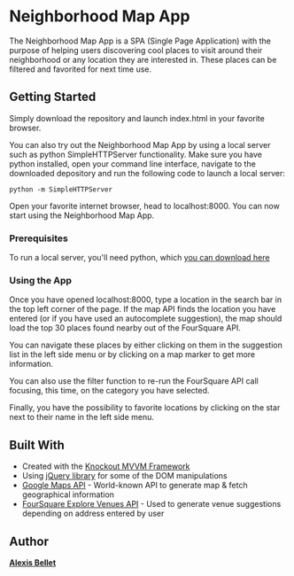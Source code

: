 # Neighborhood Map App

The Neighborhood Map App is a SPA (Single Page Application) with the purpose of helping users discovering cool places to visit around their neighborhood or any location they are interested in. These places can be filtered and favorited for next time use.

## Getting Started

Simply download the repository and launch index.html in your favorite browser.

You can also try out the Neighborhood Map App by using a local server such as python SimpleHTTPServer functionality. Make sure you have python installed, open your command line interface, navigate to the downloaded depository and run the following code to launch a local server:

```
python -m SimpleHTTPServer
```

Open your favorite internet browser, head to localhost:8000. You can now start using the Neighborhood Map App.

### Prerequisites

To run a local server, you'll need python, which [you can download here](https://www.python.org/downloads/)

### Using the App

Once you have opened localhost:8000, type a location in the search bar in the top left corner of the page. If the map API finds the location you have entered (or if you have used an autocomplete suggestion), the map should load the top 30 places found nearby out of the FourSquare API.

You can navigate these places by either clicking on them in the suggestion list in the left side menu or by clicking on a map marker to get more information.

You can also use the filter function to re-run the FourSquare API call focusing, this time, on the category you have selected. 

Finally, you have the possibility to favorite locations by clicking on the star next to their name in the left side menu. 

## Built With

* Created with the [Knockout MVVM Framework](http://knockoutjs.com/documentation/introduction.html)
* Using [jQuery library](http://api.jquery.com/) for some of the DOM manipulations
* [Google Maps API](https://developers.google.com/maps/) - World-known API to generate map & fetch geographical information
* [FourSquare Explore Venues API](https://developer.foursquare.com/docs/venues/explore) - Used to generate venue suggestions depending on address entered by user

## Author

**[Alexis Bellet](https://github.com/SpaceyRezum)**
 
